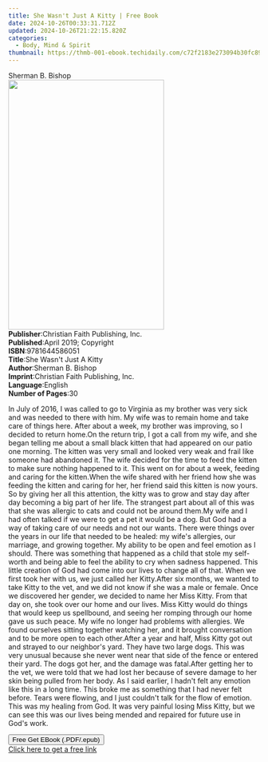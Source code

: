 ```yaml
---
title: She Wasn't Just A Kitty | Free Book
date: 2024-10-26T00:33:31.712Z
updated: 2024-10-26T21:22:15.820Z
categories:
  - Body, Mind & Spirit
thumbnail: https://thmb-001-ebook.techidaily.com/c72f2183e273094b30fc8992449ad5d0dfa13292a7e67155524ab7cd9e27750c.jpg
---
```

<main id="book-container">
  <div class="flex flex-col">
    <div class="book-brief flex-1 py-6 px-4 sm:p-6 md:py-10 md:px-8">
      <!-- brief-->
      <div class="book-brief-main">Sherman B. Bishop</div>
    </div>
    <div
      class="book-meta-info flex-1 grid gap-4 col-start-1 col-end-3 row-start-1 sm:mb-6 sm:grid-cols-4 lg:gap-6 lg:col-start-2 lg:row-end-6 lg:row-span-6 lg:mb-0"
    >
      <div
        class="book-meta-info-left place-content-center mt-4 p-4 text-sm leading-6 col-start-2 col-span-2 dark:text-slate-400"
      >
        <img
          class="w-full h-500 object-cover rounded-lg sm:h-255 sm:col-span-2 lg:col-span-full"
          src="https://img-001-ebook.techidaily.com/45d12a1ede9439386fbb4a9d02c415ce3e699008b7e96e337330d323a1e93c81.jpg"
          alt=""
          width="312"
          height="500"
        />
      </div>
      <div
        class="book-meta-info-right mt-2 col-start-1 row-start-2 col-span-3 self-center"
      >
        <!-- meta data  -->
        <div class="flex flex-col px-4 md:px-8">
          <div class="flex-1">
            <strong>Publisher</strong>:<span class="px-2"
              >Christian Faith Publishing, Inc.</span
            >
          </div>
          <div class="flex-1">
            <strong>Published</strong>:<span class="px-2"
              >April 2019; Copyright</span
            >
          </div>
          <div class="flex-1">
            <strong>ISBN</strong>:<span class="px-2">9781644586051</span>
          </div>
          <div class="flex-1">
            <strong>Title</strong>:<span class="px-2"
              >She Wasn&#39;t Just A Kitty</span
            >
          </div>
          <div class="flex-1">
            <strong>Author</strong>:<span class="px-2">Sherman B. Bishop</span>
          </div>
          <div class="flex-1">
            <strong>Imprint</strong>:<span class="px-2"
              >Christian Faith Publishing, Inc.</span
            >
          </div>
          <div class="flex-1">
            <strong>Language</strong>:<span class="px-2">English</span>
          </div>
          <div class="flex-1">
            <strong>Number of Pages</strong>:<span class="px-2">30</span>
          </div>
        </div>
      </div>
    </div>
    <div class="book-description flex-1 py-6 px-4 sm:p-6 md:py-10 md:px-8">
      <div class="book-description-main">
        <div accordion-content="" id="description">
          <p>
            In July of 2016, I was called to go to Virginia as my brother was
            very sick and was needed to there with him. My wife was to remain
            home and take care of things here. After about a week, my brother
            was improving, so I decided to return home.On the return trip, I got
            a call from my wife, and she began telling me about a small black
            kitten that had appeared on our patio one morning. The kitten was
            very small and looked very weak and frail like someone had abandoned
            it. The wife decided for the time to feed the kitten to make sure
            nothing happened to it. This went on for about a week, feeding and
            caring for the kitten.When the wife shared with her friend how she
            was feeding the kitten and caring for her, her friend said this
            kitten is now yours. So by giving her all this attention, the kitty
            was to grow and stay day after day becoming a big part of her life.
            The strangest part about all of this was that she was allergic to
            cats and could not be around them.My wife and I had often talked if
            we were to get a pet it would be a dog. But God had a way of taking
            care of our needs and not our wants. There were things over the
            years in our life that needed to be healed: my wife's allergies, our
            marriage, and growing together. My ability to be open and feel
            emotion as I should. There was something that happened as a child
            that stole my self-worth and being able to feel the ability to cry
            when sadness happened. This little creation of God had come into our
            lives to change all of that. When we first took her with us, we just
            called her Kitty.After six months, we wanted to take Kitty to the
            vet, and we did not know if she was a male or female. Once we
            discovered her gender, we decided to name her Miss Kitty. From that
            day on, she took over our home and our lives. Miss Kitty would do
            things that would keep us spellbound, and seeing her romping through
            our home gave us such peace. My wife no longer had problems with
            allergies. We found ourselves sitting together watching her, and it
            brought conversation and to be more open to each other.After a year
            and half, Miss Kitty got out and strayed to our neighbor's yard.
            They have two large dogs. This was very unusual because she never
            went near that side of the fence or entered their yard. The dogs got
            her, and the damage was fatal.After getting her to the vet, we were
            told that we had lost her because of severe damage to her skin being
            pulled from her body. As I said earlier, I hadn't felt any emotion
            like this in a long time. This broke me as something that I had
            never felt before. Tears were flowing, and I just couldn't talk for
            the flow of emotion. This was my healing from God. It was very
            painful losing Miss Kitty, but we can see this was our lives being
            mended and repaired for future use in God's work.
          </p>
        </div>
        <div class="accordion-fader"></div>
      </div>
    </div>
    <div class="book-excerpts flex-1 py-6 px-4 sm:p-6 md:py-10 md:px-8"></div>
    <div
      class="book-about-author flex-1 py-6 px-4 sm:p-6 md:py-10 md:px-8"
    ></div>
    <div class="book-free-get flex-1 py-6 px-4 sm:p-6 md:py-10 md:px-8">
      <button
        id="btn-free-get"
        class="bg-blue-500 hover:bg-blue-700 text-white font-bold py-2 px-4 rounded"
      >
        Free Get EBook (.PDF/.epub)
      </button>
      <div id="countdown-display" class="px-2 text-lg mt-2"></div>
      <a
        id="free-link"
        class="hidden bg-blue-500 hover:bg-blue-700 text-white font-bold py-2 px-4 rounded"
        href="https://www.ebooks.com/en-us/book/210297364/she-wasn-t-just-a-kitty/sherman-b-bishop/"
        target="_blank"
        >Click here to get a free link</a
      >
    </div>
    <script>
      let countdownTime = 0;
      let countdownInterval = null;
      document
        .getElementById('btn-free-get')
        .addEventListener('click', startCountdown);
      function startCountdown() {
        countdownTime = new Date().getTime() + 60000 * 3;
        countdownInterval = setInterval(updateCountdown, 1000);
        document.getElementById('btn-free-get').disabled = true;
        document
          .getElementById('btn-free-get')
          .classList.add('bg-gray-500', 'cursor-not-allowed');
      }
      function updateCountdown() {
        let currentTime = new Date().getTime();
        let timeLeft = countdownTime - currentTime;
        let secondsLeft = Math.floor(timeLeft / 1000);
        document.getElementById('countdown-display').innerHTML =
          `Remaining time: ${secondsLeft} seconds.`;
        if (secondsLeft <= 0) {
          clearInterval(countdownInterval);
          document.getElementById('btn-free-get').classList.add('hidden');
          document.getElementById('free-link').classList.remove('hidden');
          document.getElementById('countdown-display').innerHTML = '';
        }
      }
    </script>
  </div>
</main>

<ins class="adsbygoogle"
      style="display:block"
      data-ad-client="ca-pub-7571918770474297"
      data-ad-slot="8358498916"
      data-ad-format="auto"
      data-full-width-responsive="true"></ins>
    